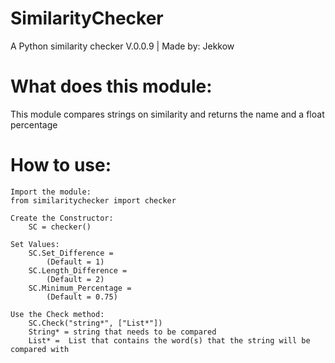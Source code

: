 # SimilarityChecker
A Python similarity checker
V.0.0.9 | Made by: Jekkow

# What does this module:
This module compares strings on similarity and returns the name and a float percentage

# How to use:
	Import the module:
	from similaritychecker import checker
	
    Create the Constructor:
        SC = checker()

    Set Values:
        SC.Set_Difference =
            (Default = 1)
        SC.Length_Difference =
            (Default = 2)
        SC.Minimum_Percentage =
            (Default = 0.75)

    Use the Check method:
        SC.Check("string*", ["List*"])
        String* = string that needs to be compared
        List* =  List that contains the word(s) that the string will be compared with